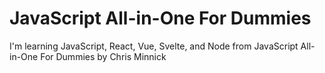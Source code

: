 # JavaScript All-in-One For Dummies

I'm learning JavaScript, React, Vue, Svelte, and Node
from JavaScript All-in-One For Dummies by Chris Minnick

